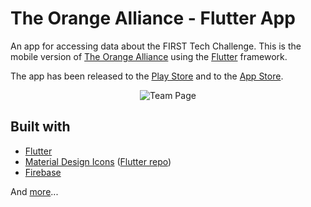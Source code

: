 # The Orange Alliance - Flutter App
An app for accessing data about the FIRST Tech Challenge. This is the mobile version of [The Orange Alliance](https://theorangealliance.org) using the [Flutter](https://flutter.io) framework.

The app has been released to the [Play Store](https://play.google.com/store/apps/details?id=org.theorangealliance.app) and to the [App Store](link).

<div align="center">
  <img title="Team Page" src="https://user-images.githubusercontent.com/16443111/51191687-99504080-18ed-11e9-895c-4b90f9b61e44.png">
</div>

## Built with
- [Flutter](https://flutter.io)
- [Material Design Icons](https://materialdesignicons.com) ([Flutter repo](https://github.com/ziofat/material_design_icons_flutter))
- [Firebase](https://firebase.google.com)

And [more](https://github.com/orange-alliance/TOA-Flutter/blob/master/pubspec.yaml)...

